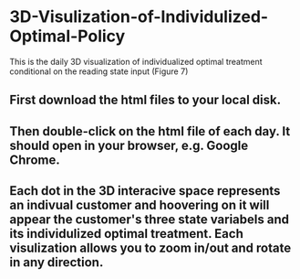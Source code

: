 # 3D-Visulization-of-Individulized-Optimal-Policy
This is the daily 3D visualization of individualized optimal treatment conditional on the reading state input (Figure 7)

## First download the html files to your local disk.

## Then double-click on the html file of each day. It should open in your browser, e.g. Google Chrome.

## Each dot in the 3D interacive space represents an indivual customer and hoovering on it will appear the customer's three state variabels and its individulized optimal treatment. Each visulization allows you to zoom in/out and rotate in any direction.
